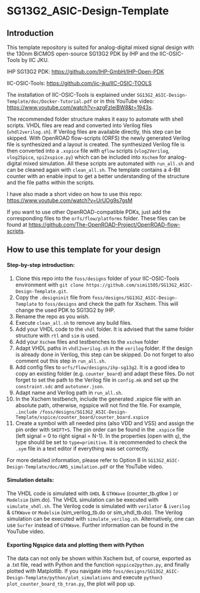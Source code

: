 # SG13G2_ASIC-Design-Template
## Introduction

This template repository is suited for analog-digital mixed signal design with the 130nm BiCMOS open-source SG13G2 PDK by IHP and the IIC-OSIC-Tools by IIC JKU. 

IHP SG13G2 PDK: https://github.com/IHP-GmbH/IHP-Open-PDK

IIC-OSIC-Tools: https://github.com/iic-jku/IIC-OSIC-TOOLS

The installation of IIC-OSIC-Tools is explained under `SG13G2_ASIC-Design-Template/doc/Docker-Tutorial.pdf` or in this YouTube video: https://www.youtube.com/watch?v=azgFzleiBW8&t=1943s.

The recommended folder structure makes it easy to automate with shell scripts. VHDL files are read and converted into Verilog files (`vhdl2verilog.sh`). If Verilog files are available directly, this step can be skipped. With OpenROAD flow-scripts (ORFS) the newly generated Verilog file is synthesized and a layout is created. The synthesized Verilog file is then converted into a `.xspice` file with `qflow` scripts (`vlog2Verilog`, `vlog2Spice`, `spi2xspice.py`) which can be included into `Xschem` for analog-digital mixed simulation. All these scripts are automated with `run_all.sh` and can be cleaned again with `clean_all.sh`. The template contains a 4-Bit counter with an enable input to get a better understanding of the structure and the file paths within the scripts.

I have also made a short video on how to use this repo: https://www.youtube.com/watch?v=UrUOg9s7gsM

If you want to use other OpenROAD-compatible PDKs, just add the corresponding files to the `orfs/flow/platforms` folder. These files can be found at https://github.com/The-OpenROAD-Project/OpenROAD-flow-scripts.

## How to use this template for your design

#### Step-by-step introduction:

1. Clone this repo into the `foss/designs` folder of your IIC-OSIC-Tools environment with `git clone https://github.com/simi1505/SG13G2_ASIC-Design-Template.git`.
2. Copy the `.designinit` file from `foss/designs/SG13G2_ASIC-Design-Template` to `foss/designs` and check the path for Xschem. This will change the used PDK to SG13G2 by IHP.
3. Rename the repo as you wish.
4. Execute `clean_all.sh` to remove any build files.
5. Add your VHDL code to the `vhdl` folder. It is advised that the same folder structure with `rtl` and `sim` is used.
6. Add your `Xschem` files and testbenches to the `xschem` folder
7. Adapt VHDL paths in `vhdl2verilog.sh` in the `verilog` folder. If the design is already done in Verilog, this step can be skipped. Do not forget to also comment out this step in `run_all.sh`.
8. Add config files to `orfs/flow/designs/ihp-sg13g2`. It is a good idea to copy an existing folder (e.g. `counter_board`) and adapt these files. Do not forget to set the path to the Verilog file in `config.mk` and set up the `constraint.sdc` and `autotuner.json`.
9. Adapt name and Verilog path in `run_all.sh`.
10. In the Xschem testbench, include the generated .xspice file with an absolute path, otherwise, ngspice will not find the file. For example, `.include /foss/designs/SG13G2_ASIC-Design-Template/xspice/counter_board/counter_board.xspice`
11. Create a symbol with all needed pins (also VDD and VSS) and assign the pin order with `SHIFT+S`. The pin order can be found in the `.xspice` file (left signal = 0 to right signal = N-1). In the properties (open with `q`), the type should be set to `type=primitive`. It is recommended to check the `.sym` file in a text editor if everything was set correctly.

For more detailed information, please refer to Option B in `SG13G2_ASIC-Design-Template/doc/AMS_simulation.pdf` or the YouTube video.

#### Simulation details:

The VHDL code is simulated with `GHDL` & `GTKWave` (counter_tb.gtkw ) or `Modelsim` (sim.do). The VHDL simulation can be executed with `simulate_vhdl.sh`. The Verilog code is simulated with `verilator` & `iverilog` & `GTKWave` or `Modelsim` (sim_verilog_tb.do or sim_vhdl_tb.do). The Verilog simulation can be executed with `simulate_verilog.sh`. Alternatively, one can use `Surfer` instead of `GTKWave`. Further information can be found in the YouTube video.

#### Exporting Ngspice data and plotting them with Python

The data can not only be shown within Xschem but, of course, exported as a .txt file, read with Python and the function `ngspice2python.py`, and finally plotted with Matplotlib. If you navigate into `foss/designs/SG13G2_ASIC-Design-Template/python/plot_simulations` and execute `python3 plot_counter_board_tb_tran.py`, the plot will pop up.
